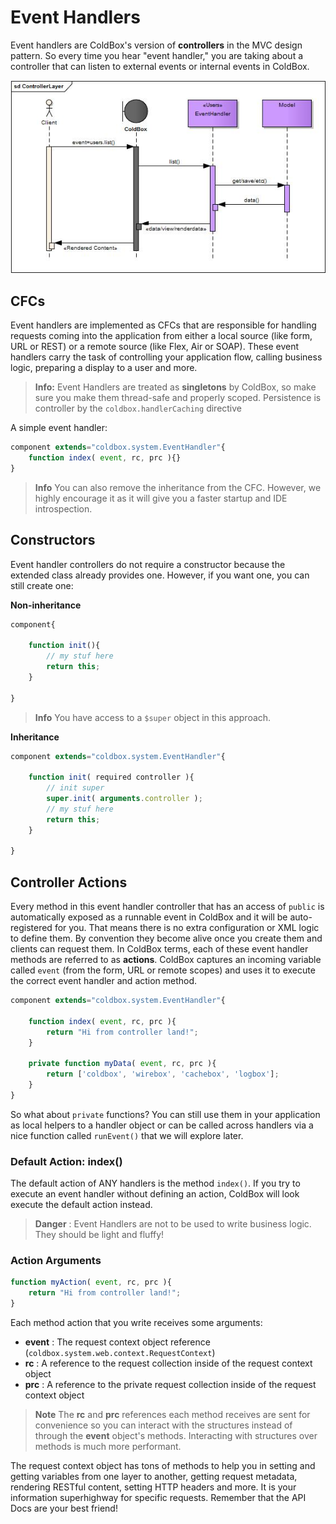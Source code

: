 # Event Handlers

Event handlers are ColdBox's version of **controllers** in the MVC design pattern. So every time you hear "event handler," you are taking about a controller that can listen to external events or internal events in ColdBox.

<img src="../images/ControllerLayer.jpg">

## CFCs
Event handlers are implemented as CFCs that are responsible for handling requests coming into the application from either a local source (like form, URL or REST) or a remote source (like Flex, Air or SOAP). These event handlers carry the task of controlling your application flow, calling business logic, preparing a display to a user and more.

> **Info:** Event Handlers are treated as **singletons** by ColdBox, so make sure you make them thread-safe and properly scoped. Persistence is controller by the <code>coldbox.handlerCaching</code> directive

A simple event handler:
```js
component extends="coldbox.system.EventHandler"{
    function index( event, rc, prc ){}
}
```

> **Info** You can also remove the inheritance from the CFC.  However, we highly encourage it as it will give you a faster startup and IDE introspection.

## Constructors
Event handler controllers do not require a constructor because the extended class already provides one.  However, if you want one, you can still create one:

**Non-inheritance**
```js
component{

	function init(){
		// my stuf here
		return this;
	}
	
}
```

> **Info** You have access to a <code>$super</code> object in this approach.

**Inheritance**

```js
component extends="coldbox.system.EventHandler"{

	function init( required controller ){
		// init super
		super.init( arguments.controller );
		// my stuf here
		return this;
	}
	
}
```

## Controller Actions
Every method in this event handler controller that has an access of `public` is automatically exposed as a runnable event in ColdBox and it will be auto-registered for you. That means there is no extra configuration or XML logic to define them. By convention they become alive once you create them and clients can request them. In ColdBox terms, each of these event handler methods are referred to as **actions**. ColdBox captures an incoming variable called `event` (from the form, URL or remote scopes) and uses it to execute the correct event handler and action method.

```js
component extends="coldbox.system.EventHandler"{

	function index( event, rc, prc ){
		return "Hi from controller land!";
	}
	
	private function myData( event, rc, prc ){
		return ['coldbox', 'wirebox', 'cachebox', 'logbox'];
	}
}
```

So what about <code>private</code> functions?  You can still use them in your application as local helpers to a handler object or can be called across handlers via a nice function called <code>runEvent()</code> that we will explore later.


### Default Action: index()
The default action of ANY handlers is the method `index()`.  If you try to execute an event handler without defining an action, ColdBox will look execute the default action instead.

> **Danger** : Event Handlers are not to be used to write business logic.  They should be light and fluffy!


### Action Arguments

```js
function myAction( event, rc, prc ){
	return "Hi from controller land!";
}
```

Each method action that you write receives some arguments:

* **event** : The request context object reference (<code>coldbox.system.web.context.RequestContext</code>)
* **rc** : A reference to the request collection inside of the request context object
* **prc** : A reference to the private request collection inside of the request context object

> **Note** The **rc** and **prc** references each method receives are sent for convenience so you can interact with the structures instead of through the **event** object's methods. Interacting with structures over methods is much more performant.

The request context object has tons of methods to help you in setting and getting variables from one layer to another, getting request metadata, rendering RESTful content, setting HTTP headers and more. It is your information superhighway for specific requests. Remember that the API Docs are your best friend!
